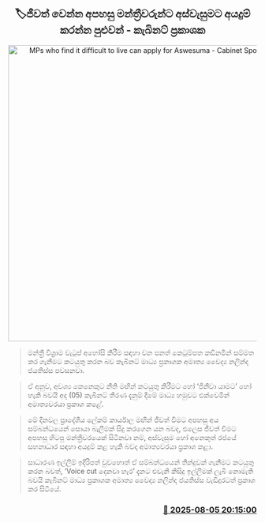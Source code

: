 <p align='center'><b><h2 align='center' title='MPs who find it difficult to live can apply for Aswesuma - Cabinet Spokesperson'>🏷ජීවත් වෙන්න අපහසු මන්ත්‍රීවරුන්ට අස්වැසුමට අයදුම් කරන්න පුළුවන් - කැබිනට් ප්‍රකාශක</h2></b></p>
<p align='center'><img src='https://helakuru.sgp1.cdn.digitaloceanspaces.com/esana/images/lib/nalinda-jayathissa-medical-preess.jpg' width='600' alt='MPs who find it difficult to live can apply for Aswesuma - Cabinet Spokesperson'></p>

> මන්ත්‍රී විශ්‍රාම වැටුප් අහෝසි කිරීම සඳහා වන පනත් කෙටුම්පත කඩිනමින් සම්මත කර ගැනීමට කටයුතු කරන බව කැබිනට් මාධ්‍ය ප්‍රකාශක අමාත්‍ය වෛද්‍ය නලින්ද ජයතිස්ස පවසනවා.

> ඒ අනුව, අවශ්‍ය කෙනෙකුට නීති මඟින් කටයුතු කිරීමට හෝ ‘ජිනීවා යාමට’ හෝ හැකි බවයි අද (05) කැබිනට් තීරණ දැනුම් දීමේ මාධ්‍ය හමුවට එක්වෙමින් අමාත්‍යවරයා ප්‍රකාශ කළේ.

> මේ දිනවල ප්‍රාදේශීය ලේකම් කාර්යාල මඟින් ජීවත් වීමට අපහසු අය සම්බන්ධයෙන් සොයා බැලීමක් සිදු කරගෙන යන බවද, එලෙස ජීවත් වීමට අපහසු හිටපු මන්ත්‍රීවරයෙක් සිටිනවා නම්, අස්වැසුම හෝ අනෙකුත් රජයේ සහනාධාර සඳහා අයදුම් කළ හැකි බවද අමාත්‍යවරයා ප්‍රකාශ කළා.

> සාධාරණ ඉල්ලීම් ඉදිරිපත් වුවහොත් ඒ සම්බන්ධයෙන් තීන්දුවක් ගැනීමට කටයුතු කරන බවත්, ‘Voice cut දෙනවා හැර’ දැනට එවැනි කිසිදු ඉල්ලීමක් ලැබී නොමැති බවයි කැබිනට් මාධ්‍ය ප්‍රකාශක අමාත්‍ය වෛද්‍ය නලින්ද ජයතිස්ස වැඩිදුරටත් ප්‍රකාශ කර සිටියේ.



<h3 align='right'><a href='https://www.helakuru.lk/esana/p/112463/'>📅 2025-08-05 20:15:00</a></h3>
